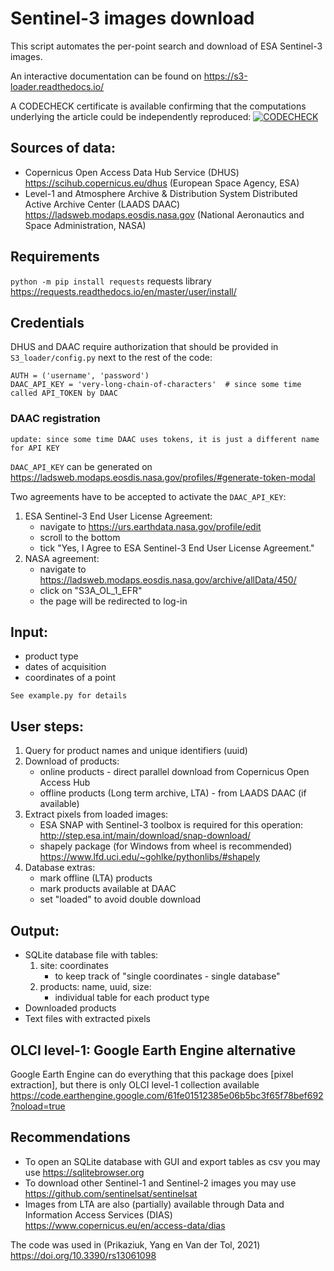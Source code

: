 # Sentinel-3 images download

This script automates the per-point search and download of ESA Sentinel-3 images.

An interactive documentation can be found on https://s3-loader.readthedocs.io/

A CODECHECK certificate is available confirming that the computations underlying the article could be independently reproduced: [![CODECHECK](https://codecheck.org.uk/img/codeworks-badge.svg)](https://doi.org/10.5281/zenodo.5106408)

## Sources of data: 
- Copernicus Open Access Data Hub Service (DHUS) https://scihub.copernicus.eu/dhus (European Space Agency, ESA)
- Level-1 and Atmosphere Archive & Distribution System Distributed Active Archive Center (LAADS DAAC) https://ladsweb.modaps.eosdis.nasa.gov (National Aeronautics and Space Administration, NASA)

## Requirements

```python -m pip install requests``` requests library https://requests.readthedocs.io/en/master/user/install/

## Credentials
DHUS and DAAC require authorization  that should be provided in ``S3_loader/config.py`` next to the rest of the code:
```
AUTH = ('username', 'password')
DAAC_API_KEY = 'very-long-chain-of-characters'  # since some time called API_TOKEN by DAAC
```
### DAAC registration

``update: since some time DAAC uses tokens, it is just a different name for API KEY``

``DAAC_API_KEY`` can be generated on https://ladsweb.modaps.eosdis.nasa.gov/profiles/#generate-token-modal

Two agreements have to be accepted to activate the ``DAAC_API_KEY``:

1. ESA Sentinel-3 End User License Agreement:
	- navigate to https://urs.earthdata.nasa.gov/profile/edit
	- scroll to the bottom
	- tick "Yes, I Agree to ESA Sentinel-3 End User License Agreement."
2. NASA agreement:
	- navigate to https://ladsweb.modaps.eosdis.nasa.gov/archive/allData/450/
	- click on "S3A_OL_1_EFR"
	- the page will be redirected to log-in


## Input:
- product type
- dates of acquisition
- coordinates of a point

```See example.py for details```


## User steps:
1. Query for product names and unique identifiers (uuid)
2. Download of products:
	- online products - direct parallel download from Copernicus Open Access Hub
	- offline products (Long term archive, LTA) - from LAADS DAAC (if available)
3. Extract pixels from loaded images:
	- ESA SNAP with Sentinel-3 toolbox is required for this operation: http://step.esa.int/main/download/snap-download/
	- shapely package (for Windows from wheel is recommended) https://www.lfd.uci.edu/~gohlke/pythonlibs/#shapely
4. Database extras:
	- mark offline (LTA) products
	- mark products available at DAAC
	- set "loaded" to avoid double download

## Output:
- SQLite database file with tables:
	1. site: coordinates
		- to keep track of "single coordinates - single database"
	2. products: name, uuid, size:
		- individual table for each product type
- Downloaded products
- Text files with extracted pixels

## OLCI level-1: Google Earth Engine alternative

Google Earth Engine can do everything that this package does [pixel extraction], but there is only OLCI level-1 collection available 
https://code.earthengine.google.com/61fe01512385e06b5bc3f65f78bef692?noload=true

## Recommendations
- To open an SQLite database with GUI and export tables as csv you may use https://sqlitebrowser.org
- To download other Sentinel-1 and Sentinel-2 images you may use https://github.com/sentinelsat/sentinelsat
- Images from LTA are also (partially) available through Data and Information Access Services (DIAS) https://www.copernicus.eu/en/access-data/dias

The code was used in (Prikaziuk, Yang en Van der Tol, 2021) https://doi.org/10.3390/rs13061098



